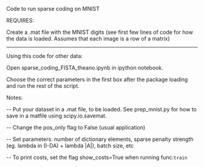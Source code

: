 Code to run sparse coding on MNIST

REQUIRES:

Create a .mat file with the MNIST digits (see first few lines of code for
how the data is loaded. Assumes that each image is a row of a matrix)

----

Using this code for other data:

Open sparse_coding_FISTA_theano.ipynb in ipython notebook. 

Choose the correct parameters in the first box after the package loading 
and run the rest of the script.

Notes: 

-- Put your dataset in a .mat file, to be loaded. See prep_mnist.py for
how to save in a matfile using scipy.io.savemat. 

-- Change the pos_only flag to False (usual application)

-- Set parameters: number of dictionary elements, sparse penalty strength (eg. lambda in (I-DA) + lambda |A|), batch size, etc

-- To print costs, set the flag show_costs=True when running func:`train`
